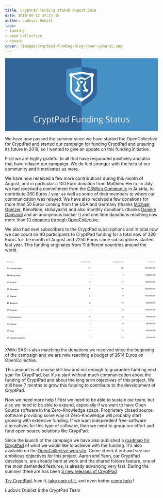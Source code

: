 ```yaml
---
title: CryptPad funding status August 2018
date: 2018-09-12 14:14:16
author: Ludovic Dubost
tags:
- funding
- open collective
- donate
cover: /images/cryptpad-funding-blog-cover-generic.png
---
```


![](/images/cryptpad-funding-blog-cover-generic.png)

We have now passed the summer since we have started the OpenCollective for CryptPad and started our campaign for funding CryptPad and ensuring its future in 2019, so I wanted to give an update on this funding initiative.

First we are highly grateful to all that have responded positively and also that have relayed our campaign. We do feel stronger with the help of our community and it motivates us more.

We have now received a few more contributions during this month of August, and in particular a 100 Euro donation from Matthieu Herrb. In July we had received a commitment from the [C3Wien Community](https://c3w.at/) in Austria, to contribute 360 Euros / year as well as some of their members to whom our communication was relayed. We have also received a few donations for more than 50 Euros coming from the USA and Germany (thanks [Michael Goelzer](https://twitter.com/mikegoelzer), KimoNine, shibayashi) and also monthly donations (thanks [Daniele Gagliardi](https://twitter.com/dangagliar) and an anonymous backer !) and one time donations reaching now more than [10 donators through OpenCollective](https://opencollective.com/cryptpad/#contributors).

We also had new subscribers to the CryptPad subscriptions and in total now we can count on 40 participants to CryptPad funding for a total now of 320 Euros for the month of August and 2250 Euros since subscriptions started last year. This funding originates from 11 different countries around the world. 

![funding by country](/images/cryptpad-countries-201808.png)

XWiki SAS is also matching the donations we received since the beginning of the campaign and we are now reaching a budget of 2614 Euros on OpenCollective.

This amount is of course still low and not enough to guarantee funding next year for CryptPad, but it's a start without much communication about the funding of CryptPad and about the long term objectives of this project. We still have 7 months to grow this funding to contribute to the development of CryptPad.

Now we need more help ! First we need to be able to sustain our team, but also we need to be able to expand, especially if we want to have Open Source software in the Zero-Knowledge space. Proprietary closed source software providing some way of Zero-Knowledge will probably start growing with extensive funding. If we want independent free-software alternatives for this type of software, then we need to group our effort and fund open source solutions like CryptPad.

Since the launch of the campaign we have also published a [roadmap for CryptPad](/tags/roadmap/) of what we would like to achieve with the funding. It's also available on the [OpenCollective web site](https://opencollective.com/cryptpad/#about). Come check it out and see our ambitious objectives for this project. Aaron and Yann, our CryptPad developers, are already hard at work and the shared folders feature, one of the most demanded features, is already advancing very fast. During the summer there are has been [3 new releases of CryptPad](https://github.com/xwiki-labs/cryptpad/releases)

[Try CryptPad](https://cryptpad.fr), love it, [take care of it](https://opencollective.com/cryptpad/), and even better [come help](https://github.com/xwiki-labs/cryptpad) !

Ludovic Dubost & the CryptPad Team
